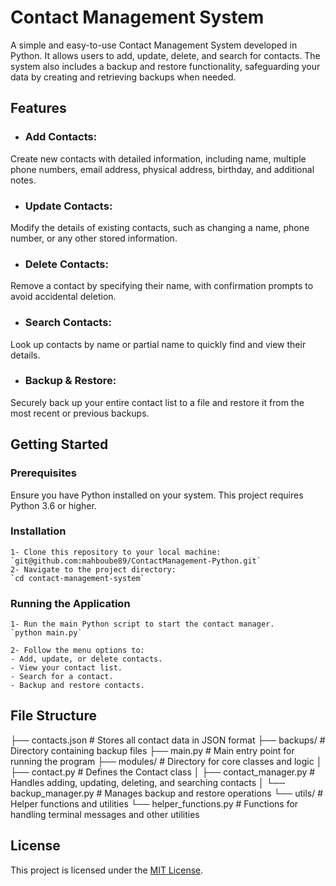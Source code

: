 # Contact Management System

A simple and easy-to-use Contact Management System developed in Python. It allows users to add, update, delete, and search for contacts. The system also includes a backup and restore functionality, safeguarding your data by creating and retrieving backups when needed.

## Features

- ### Add Contacts:
 Create new contacts with detailed information, including name, multiple phone numbers, email address, physical address, birthday, and additional notes.
- ### Update Contacts:
 Modify the details of existing contacts, such as changing a name, phone number, or any other stored information.
- ### Delete Contacts:
 Remove a contact by specifying their name, with confirmation prompts to avoid accidental deletion.
- ### Search Contacts:
 Look up contacts by name or partial name to quickly find and view their details.
- ### Backup & Restore:
 Securely back up your entire contact list to a file and restore it from the most recent or previous backups.

## Getting Started

### Prerequisites
Ensure you have Python installed on your system. This project requires Python 3.6 or higher.

### Installation
    1- Clone this repository to your local machine:
    `git@github.com:mahboube89/ContactManagement-Python.git`
    2- Navigate to the project directory:
    `cd contact-management-system`

### Running the Application

    1- Run the main Python script to start the contact manager.
    `python main.py`

    2- Follow the menu options to:
    - Add, update, or delete contacts.
    - View your contact list.
    - Search for a contact.
    - Backup and restore contacts.

## File Structure

├── contacts.json           # Stores all contact data in JSON format
├── backups/                # Directory containing backup files
├── main.py                 # Main entry point for running the program
├── modules/                # Directory for core classes and logic
│   ├── contact.py          # Defines the Contact class
│   ├── contact_manager.py  # Handles adding, updating, deleting, and searching contacts
│   └── backup_manager.py   # Manages backup and restore operations
└── utils/                  # Helper functions and utilities
    └── helper_functions.py # Functions for handling terminal messages and other utilities


## License
This project is licensed under the [MIT License](https://opensource.org/licenses/MIT).